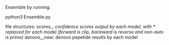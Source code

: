 
Ensemble by running:

python3 Ensemble.py

file structures:
scores_*: confidence scores output by each model, with * replaced for each model (forward is clip, backward is reverse and non-auto is prime)
denovo_*_new: denovo pepetide resutls by each model
